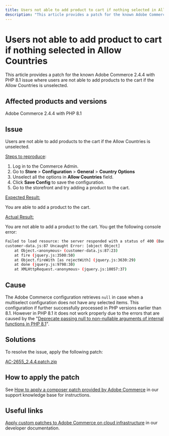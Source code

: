 ```yaml
---
title: Users not able to add product to cart if nothing selected in Allow Countries
description: "This article provides a patch for the known Adobe Commerce 2.4.4 with PHP 8.1 issue where users are not able to add products to the cart if the Allow Countries is unselected."
---
```


# Users not able to add product to cart if nothing selected in Allow Countries

This article provides a patch for the known Adobe Commerce 2.4.4 with PHP 8.1 issue where users are not able to add products to the cart if the Allow Countries is unselected.

## Affected products and versions

Adobe Commerce 2.4.4 with PHP 8.1

## Issue

Users are not able to add products to the cart if the Allow Countries is unselected.

<u>Steps to reproduce</u>:

1. Log in to the Commerce Admin.
1. Go to **Store** > **Configuration** > **General** > **Country Options**
1. Unselect all the options in **Allow Countries** field.
1. Click **Save Config** to save the configuration.
1. Go to the storefront and try adding a product to the cart.

<u>Expected Result:</u>

You are able to add a product to the cart.

<u>Actual Result:</u>

You are not able to add a product to the cart. You get the following console error:

```bash
Failed to load resource: the server responded with a status of 400 (Bad Request)
customer-data.js:87 Uncaught Error: [object Object]
    at Object.<anonymous> (customer-data.js:87:23)
    at fire (jquery.js:3500:50)
    at Object.fireWith [as rejectWith] (jquery.js:3630:29)
    at done (jquery.js:9798:30)
    at XMLHttpRequest.<anonymous> (jquery.js:10057:37)
```

## Cause

The Adobe Commerce configuration retrieves `null` in case when a multiselect configuration does not have any selected items. This configuration if further successfully processed in PHP versions earlier than 8.1. However in PHP 8.1 it does not work properly due to the errors that are caused by the "[Deprecate passing null to non-nullable arguments of internal functions in PHP 8.1](https://wiki.php.net/rfc/deprecate_null_to_scalar_internal_arg)".

## Solutions

To resolve the issue, apply the following patch:

[AC-2655_2.4.4.patch.zip](assets/AC-2655_2.4.4.patch.zip)

## How to apply the patch

See [How to apply a composer patch provided by Adobe Commerce](/help/how-to/general/how-to-apply-a-composer-patch-provided-by-magento.md) in our support knowledge base for instructions.

## Useful links

 [Apply custom patches to Adobe Commerce on cloud infrastructure](https://devdocs.magento.com/guides/v2.3/cloud/project/project-patch.html) in our developer documentation.